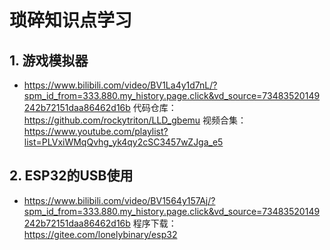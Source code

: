 # 琐碎知识点学习

## 1. 游戏模拟器
* https://www.bilibili.com/video/BV1La4y1d7nL/?spm_id_from=333.880.my_history.page.click&vd_source=73483520149242b72151daa86462d16b
代码仓库：https://github.com/rockytriton/LLD_gbemu
视频合集：https://www.youtube.com/playlist?list=PLVxiWMqQvhg_yk4qy2cSC3457wZJga_e5

## 2. ESP32的USB使用
* https://www.bilibili.com/video/BV1564y157Aj/?spm_id_from=333.880.my_history.page.click&vd_source=73483520149242b72151daa86462d16b
程序下载：https://gitee.com/lonelybinary/esp32
